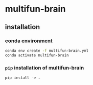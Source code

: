 # multifun-brain

## installation

### conda environment
```bash
conda env create -f multifun-brain.yml
conda activate multifun-brain
```
### `pip` installation of multifun-brain
```
pip install -e . 
```